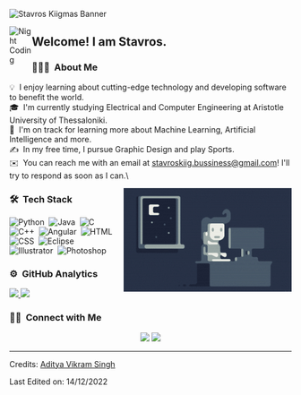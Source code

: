 ![Stavros Kiigmas Banner](https://user-images.githubusercontent.com/104799657/207457639-461cefef-2d4f-4b26-9778-f573793ab054.png)

<img alt="Night Coding" src="./assets/Hand%20Wave.gif" width='40' align="left"/><h2>Welcome! I am Stavros.</h2>

<!-- ## 👋 &nbsp;Welcome! I am Stavros. -->

### 👨🏻‍💻 &nbsp;About Me

💡 &nbsp;I enjoy learning about cutting-edge technology and developing software to benefit the world.\
🎓 &nbsp;I'm currently studying Electrical and Computer Engineering at Aristotle University of Thessaloniki.\
🌱 &nbsp;I'm on track for learning more about Machine Learning, Artificial Intelligence and more.\
✍️ &nbsp;In my free time, I pursue Graphic Design and play Sports.\
✉️ &nbsp;You can reach me with an email at stavroskiig.bussiness@gmail.com! I'll try to respond as soon as I can.\

<img alt="Night Coding" src="https://raw.githubusercontent.com/AVS1508/AVS1508/master/assets/Night-Coding.gif" align="right"/>

### 🛠 &nbsp;Tech Stack

![Python](https://img.shields.io/badge/-Python-05122A?style=flat&logo=python)&nbsp;
![Java](https://img.shields.io/badge/-Java-05122A?style=flat&logo=Java&logoColor=FFA518)&nbsp;
![C](https://img.shields.io/badge/-C-05122A?style=flat&logo=C&logoColor=A8B9CC)&nbsp;
![C++](https://img.shields.io/badge/-C++-05122A?style=flat&logo=C%2B%2B&logoColor=00599C)&nbsp;
![Angular](	https://img.shields.io/badge/Angular-DD0031?style=for-the-badge&logo=angular&logoColor=white)&nbsp;
![HTML](https://img.shields.io/badge/-HTML-05122A?style=flat&logo=HTML5)&nbsp;
![CSS](https://img.shields.io/badge/-CSS-05122A?style=flat&logo=CSS3&logoColor=1572B6)&nbsp;
![Eclipse](https://img.shields.io/badge/-Eclipse-05122A?style=flat&logo=eclipse-ide&logoColor=2C2255)\
![Illustrator](https://img.shields.io/badge/-Illustrator-05122A?style=flat&logo=adobe-illustrator)&nbsp;
![Photoshop](https://img.shields.io/badge/-Photoshop-05122A?style=flat&logo=adobe-photoshop)&nbsp;


### ⚙️ &nbsp;GitHub Analytics

<p align="left">
<a href="(https://github.com/Stavroskiig)">
  <img height="180em" src="https://github-readme-stats-eight-theta.vercel.app/api?username=Stavroskiig&show_icons=true&theme=algolia&include_all_commits=true&count_private=true"/>
  <img height="180em" src="https://github-readme-stats.vercel.app/api/top-langs/?username=stavroskiig&layout=compact&langs_count=8&theme=algolia"/>
</a>
</p>

### 🤝🏻 &nbsp;Connect with Me

<p align="center">
<a href="https://linkedin.com/in/stavroskiig"><img src="https://img.shields.io/badge/-Stavros%20Kiigmas-0077B5?style=flat&logo=Linkedin&logoColor=white"/></a>
<a href="mailto:stavroskiig.bussiness@gmail.com"><img src="https://img.shields.io/badge/-stavroskiig.bussiness@gmail.com-D14836?style=flat&logo=Gmail&logoColor=white"/></a>
</p>

-----
Credits: [Aditya Vikram Singh](https://github.com/AVS1508)

Last Edited on: 14/12/2022

